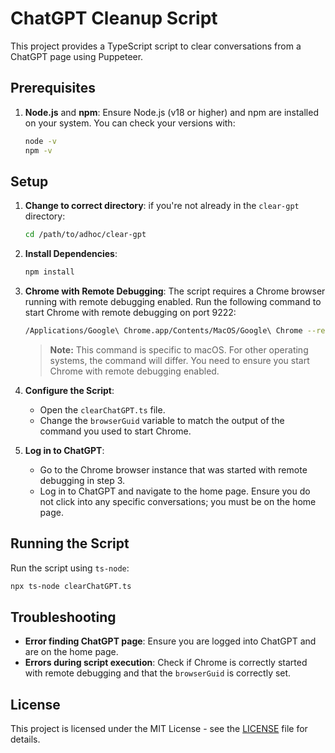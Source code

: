 # ChatGPT Cleanup Script

This project provides a TypeScript script to clear conversations from a ChatGPT page using Puppeteer.

## Prerequisites

1. **Node.js** and **npm**: Ensure Node.js (v18 or higher) and npm are installed on your system. You can check your versions with:
    ```sh
    node -v
    npm -v
    ```

## Setup

1. **Change to correct directory**:
if you're not already in the `clear-gpt` directory:
    ```sh
    cd /path/to/adhoc/clear-gpt
    ```

2. **Install Dependencies**:
    ```sh
    npm install
    ```

3. **Chrome with Remote Debugging**: The script requires a Chrome browser running with remote debugging enabled. Run the following command to start Chrome with remote debugging on port 9222:
    ```sh
    /Applications/Google\ Chrome.app/Contents/MacOS/Google\ Chrome --remote-debugging-port=9222 --no-first-run --no-default-browser-check --user-data-dir=$(mktemp -d -t 'chrome-remote_data_dir')
    ```

    > **Note:** This command is specific to macOS. For other operating systems, the command will differ. You need to ensure you start Chrome with remote debugging enabled.
4. **Configure the Script**:
    - Open the `clearChatGPT.ts` file.
    - Change the `browserGuid` variable to match the output of the command you used to start Chrome.

4. **Log in to ChatGPT**:
    - Go to the Chrome browser instance that was started with remote debugging in step 3.
    - Log in to ChatGPT and navigate to the home page. Ensure you do not click into any specific conversations; you must be on the home page.

## Running the Script

Run the script using `ts-node`:
```sh
npx ts-node clearChatGPT.ts
```

## Troubleshooting

- **Error finding ChatGPT page**: Ensure you are logged into ChatGPT and are on the home page.
- **Errors during script execution**: Check if Chrome is correctly started with remote debugging and that the `browserGuid` is correctly set.

## License

This project is licensed under the MIT License - see the [LICENSE](LICENSE) file for details.
